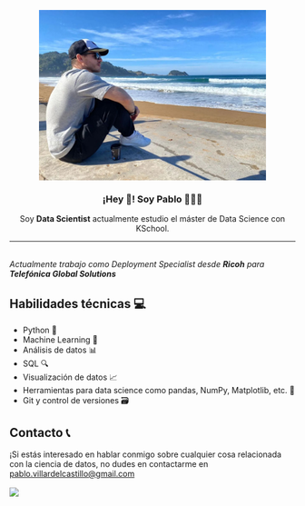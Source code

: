 <p align="center" width="500">
   <img align="center" width="400" src="https://github.com/pablovdcf/pablovdcf/blob/main/Pablo%20Zarautz.jpeg?raw=true"/>
   <h3 align="center">¡Hey 👋! Soy Pablo 👨🏻‍💻</h3>
</p>

<p align="center">Soy <strong>Data Scientist</strong> actualmente estudio el máster de Data Science con KSchool.<br /></p>

<p align="center">
<hr>
  <br>
  <em>Actualmente trabajo como Deployment Specialist desde <strong>Ricoh</strong> para <strong>Telefónica Global Solutions</strong></em>
  <br>


## Habilidades técnicas 💻

- Python 🐍
- Machine Learning 🤖
- Análisis de datos 📊
- SQL 🔍
- Visualización de datos 📈
- Herramientas para data science como pandas, NumPy, Matplotlib, etc. 🧰
- Git y control de versiones 🗃️

## Contacto 📞

¡Si estás interesado en hablar conmigo sobre cualquier cosa relacionada con la ciencia de datos, no dudes en contactarme en pablo.villardelcastillo@gmail.com

<img align="center" width="400" src="https://media.giphy.com/media/o0vwzuFwCGAFO/giphy.gif"/>
</p>
<!--
## Proyectos destacados 🔍

- [Nombre del proyecto](enlace al proyecto): Breve descripción del proyecto y las habilidades utilizadas.
- [Nombre del proyecto](enlace al proyecto): Breve descripción del proyecto y las habilidades utilizadas.
- [Nombre del proyecto](enlace al proyecto): Breve descripción del proyecto y las habilidades utilizadas.

## Experiencia profesional 💼

- [Ricoh](https://www.ricoh.es/), Deployment Specialist en Telefónica Global Solutions, desde [mes, año]: Como Deployment Specialist, he adquirido experiencia en el despliegue y mantenimiento de infraestructuras de red y servicios cloud para una gran empresa de telecomunicaciones. Me he encargado de la resolución de incidencias, el seguimiento de los proyectos y la mejora continua de los servicios prestados.
-->


<!--
**pablovdcf/pablovdcf** is a ✨ _special_ ✨ repository because its `README.md` (this file) appears on your GitHub profile.

Here are some ideas to get you started:

- 🔭 I’m currently working on ...
- 🌱 I’m currently learning ...
- 👯 I’m looking to collaborate on ...
- 🤔 I’m looking for help with ...
- 💬 Ask me about ...
- 📫 How to reach me: ...
- 😄 Pronouns: ...
- ⚡ Fun fact: ...
-->
